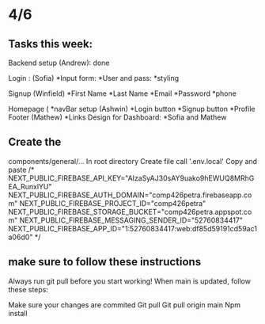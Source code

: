 # 4/6

## Tasks this week:
 
Backend setup (Andrew): done

Login : (Sofia)
    *Input form: 
    *User and pass: 
    *styling

Signup (Winfield)
    *First Name 
    *Last Name
    *Email
    *Password
    *phone

Homepage (
    *navBar setup (Ashwin)
        *Login button
        *Signup button
        *Profile
Footer (Mathew)
    *Links
Design for Dashboard:
    *Sofia and Mathew
 
 
 ## Create the 
components/general/... In root directory
 Create file call '.env.local'
 Copy and paste
 /*
NEXT_PUBLIC_FIREBASE_API_KEY="AIzaSyAJ30sAY9uako9hEWUQ8MRhGEA_RunxlYU"
NEXT_PUBLIC_FIREBASE_AUTH_DOMAIN="comp426petra.firebaseapp.com"
NEXT_PUBLIC_FIREBASE_PROJECT_ID="comp426petra"
NEXT_PUBLIC_FIREBASE_STORAGE_BUCKET="comp426petra.appspot.com"
NEXT_PUBLIC_FIREBASE_MESSAGING_SENDER_ID="52760834417"
NEXT_PUBLIC_FIREBASE_APP_ID="1:52760834417:web:df85d59191cd59ac1a06d0"
*/

## make sure to follow these instructions

Always run git pull before you start working!
When main is updated, follow these steps:
 
Make sure your changes are commited
Git pull
Git pull origin main
Npm install
